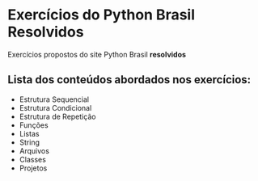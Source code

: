 # Exercícios do Python Brasil Resolvidos
Exercícios propostos do site Python Brasil **resolvidos**

## Lista dos conteúdos abordados nos exercícios:
+ Estrutura Sequencial
+ Estrutura Condicional
+ Estrutura de Repetição
+ Funções
+ Listas
+ String
+ Arquivos
+ Classes
+ Projetos